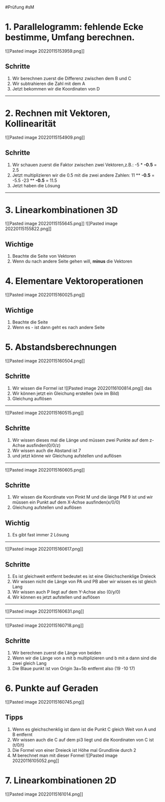 #Prüfung #sM 
# 1.  Parallelogramm: fehlende Ecke bestimme, Umfang berechnen.
![[Pasted image 20220115153959.png]]
## Schritte
1. Wir berechnen zuerst die Differenz zwischen dem B und C
2. Wir subtrahieren die Zahl mit dem A
3. Jetzt bekommen wir die Koordinaten von D
---
# 2. Rechnen mit Vektoren, Kollinearität
![[Pasted image 20220115154909.png]]
## Schritte
1. Wir schauen zuerst die Faktor zwischen zwei Vektoren,z.B.: -5 * **-0.5** = 2.5
2. Jetzt multiplizieren wir die 0.5 mit die zwei andere Zahlen:
	11 ** **-0.5** = -5.5
	-23 ** **-0.5** = 11.5
3. Jetzt haben die Lösung
---
# 3.  Linearkombinationen 3D
![[Pasted image 20220115155645.png]]
![[Pasted image 20220115155822.png]]
## Wichtige
1. Beachte die Seite von Vektoren
2. Wenn du nach andere Seite gehen will, **minus** die Vektoren
# 4.  Elementare Vektoroperationen
![[Pasted image 20220115160025.png]]
## Wichtige
1. Beachte die Seite
2. Wenn es - ist dann geht es nach andere Seite
# 5.  Abstandsberechnungen
![[Pasted image 20220115160504.png]]
## Schritte 
1. Wir wissen die Formel ist ![[Pasted image 20220116100814.png]] das
2. Wir können jetzt ein Gleichung erstellen (wie im Bild)
3. Gleichung auflösen
---
![[Pasted image 20220115160515.png]]
## Schritte
1. Wir wissen dieses mal die Länge und müssen zwei Punkte auf dem z-Achse ausfinden(0/0/z)
2. Wir wissen auch die Abstand ist 7
3. und jetzt könne wir Gleichung aufstellen und auflösen
---
![[Pasted image 20220115160605.png]]
## Schritte
1. Wir wissen die Koordinate von Pinkt M und die länge PM 9 ist und wir müssen ein Punkt auf dem X-Achse ausfinden(x/0/0)
2. Gleichung aufstellen und auflösen

## Wichtig
1. Es gibt fast immer 2 Lösung

---

![[Pasted image 20220115160617.png]]

## Schritte
1. Es ist gleichweit entfernt bedeutet es ist eine Gleichschenklige Dreieck
2. Wir wissen nicht die Länge von PA und PB aber wir wissen es ist gleich Lang
3. Wir wissen auch P liegt auf dem Y-Achse also (0/y/0)
4. Wir können es jetzt aufstellen und auflösen
---

![[Pasted image 20220115160631.png]]

---

![[Pasted image 20220115160718.png]]

## Schritte
1. Wir berechnen zuerst die Länge von beiden
2. Wenn wir die Länge von a mit b multiplizieren und b mit a dann sind die zwei gleich Lang
3. Die Blaue punkt ist von Origin 3a+5b entfernt also (19 -10 17)
# 6.  Punkte auf Geraden
![[Pasted image 20220115160745.png]]
## Tipps
1. Wenn es gleichschenklig ist dann ist die Punkt C gleich Weit von A und B entfernt
2. Wir wissen auch die C auf dem pi3 liegt und die Koordinaten von C ist (t/0/t)
3. Die Formel von einer Dreieck ist Höhe mal Grundlinie durch 2
4. M berechnet man mit dieser Formel
	![[Pasted image 20220116105052.png]]
# 7.  Linearkombinationen 2D
![[Pasted image 20220115161014.png]]